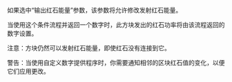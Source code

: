 如果选中“输出红石能量”参数，该参数将允许修改发射红石能量。

当使用这个条件流程并返回一个数字时，此方块发出的红石功率将由该流程返回的数字设置。

注意：方块仍然可以发射红石能量，即使红石没有连接到它。

警告：当使用自定义数字提供程序时，你需要通知相邻的区块红石值的变化，以便它们应用更改。